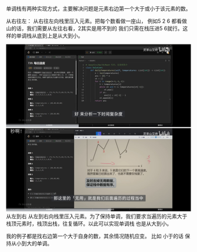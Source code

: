  单调栈有两种实现方式，主要解决问题是元素右边第一个大于或小于该元素的数。

  从右往左：
  从右往左向栈里压入元素。把每个数看做一座山， 例如5 2 6 都看做山的话，我们需要从左往右看，2其实是用不到的 我们只需在栈压进5 6就行。这样的单调栈从底到上是从大到小。

![](attachments/单调栈_image_0.jpg)
![](attachments/单调栈_image_1.jpg)
  从左到右
  从左到右向栈里压入元素。为了保持单调，我们要求当遍历的元素大于栈顶元素时，栈顶出栈，往复循环。以此可以实现单调栈 也是从大到小。

 我的例子都是找右边第一个大于自身的数，其余情况随机应变。 比如 小于的话 保持从小到大的单调。